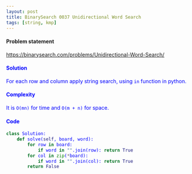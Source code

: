 ```yaml
---
layout: post
title: BinarySearch 0037 Unidirectional Word Search
tags: [string, kmp]
---
```


#### Problem statement

<a href="https://binarysearch.com/problems/Unidirectional-Word-Search/"> <font color = blue>https://binarysearch.com/problems/Unidirectional-Word-Search/

#### Solution
For each row and column apply string search, using `in` function in python.

#### Complexity
It is `O(mn)` for time and `O(m + n)` for space.

#### Code
```python
class Solution:
    def solve(self, board, word):
        for row in board:
            if word in "".join(row): return True
        for col in zip(*board):
            if word in "".join(col): return True
        return False
```
